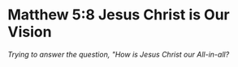 # Matthew 5:8 Jesus Christ is Our Vision

*Trying to answer the question, "How is Jesus Christ our All-in-all?*
